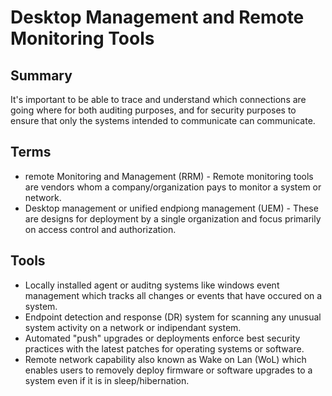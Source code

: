 # Desktop Management and Remote Monitoring Tools

## Summary

It's important to be able to trace and understand which connections are going where for both auditing purposes, and for security purposes to ensure that only the systems intended to communicate can communicate.

## Terms

- remote Monitoring and Management (RRM) - Remote monitoring tools are vendors whom a company/organization pays to monitor a system or network.
- Desktop management or unified endpiong management (UEM) - These are designs for deployment by a single organization and focus primarily on access control and authorization.

## Tools

- Locally installed agent or auditng systems like windows event management which tracks all changes or events that have occured on a system.
- Endpoint detection and response (DR) system for scanning any unusual system activity on a network or indipendant system.
- Automated "push" upgrades or deployments enforce best security practices with the latest patches for operating systems or software.
- Remote network capability also known as Wake on Lan (WoL) which enables users to removely deploy firmware or software upgrades to a system even if it is in sleep/hibernation.